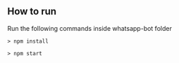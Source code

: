 ## How to run

Run the following commands inside whatsapp-bot folder
```
> npm install
```
```
> npm start
```

